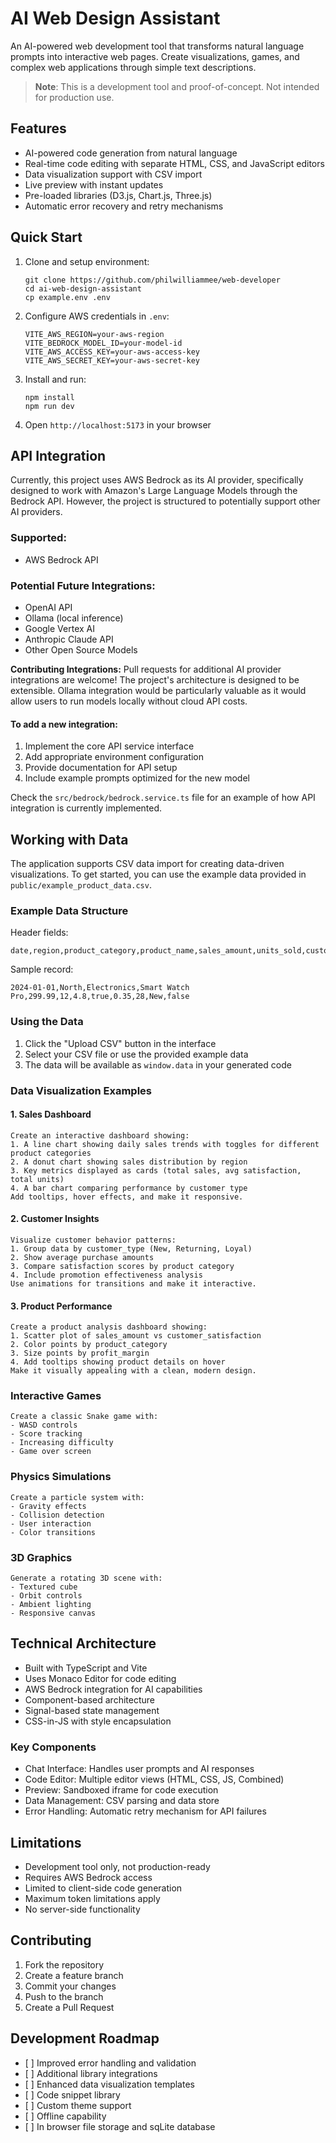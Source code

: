 <h1>AI Web Design Assistant</h1>

<p>An AI-powered web development tool that transforms natural language prompts into interactive web pages. Create visualizations, games, and complex web applications through simple text descriptions.</p>

<blockquote>
  <p><strong>Note</strong>: This is a development tool and proof-of-concept. Not intended for production use.</p>
</blockquote>

<h2>Features</h2>

<ul>
  <li>AI-powered code generation from natural language</li>
  <li>Real-time code editing with separate HTML, CSS, and JavaScript editors</li>
  <li>Data visualization support with CSV import</li>
  <li>Live preview with instant updates</li>
  <li>Pre-loaded libraries (D3.js, Chart.js, Three.js)</li>
  <li>Automatic error recovery and retry mechanisms</li>
</ul>

<h2>Quick Start</h2>

<ol>
  <li>Clone and setup environment:
    <pre><code>git clone https://github.com/philwilliammee/web-developer
cd ai-web-design-assistant
cp example.env .env</code></pre>
  </li>

  <li>Configure AWS credentials in <code>.env</code>:
    <pre><code>VITE_AWS_REGION=your-aws-region
VITE_BEDROCK_MODEL_ID=your-model-id
VITE_AWS_ACCESS_KEY=your-aws-access-key
VITE_AWS_SECRET_KEY=your-aws-secret-key</code></pre>
  </li>

  <li>Install and run:
    <pre><code>npm install
npm run dev</code></pre>
  </li>

  <li>Open <code>http://localhost:5173</code> in your browser</li>
</ol>


<h2>API Integration</h2>

<p>Currently, this project uses AWS Bedrock as its AI provider, specifically designed to work with Amazon's Large Language Models through the Bedrock API. However, the project is structured to potentially support other AI providers.</p>

<h3>Supported:</h3>
<ul>
  <li>AWS Bedrock API</li>
</ul>

<h3>Potential Future Integrations:</h3>
<ul>
  <li>OpenAI API</li>
  <li>Ollama (local inference)</li>
  <li>Google Vertex AI</li>
  <li>Anthropic Claude API</li>
  <li>Other Open Source Models</li>
</ul>

<p><strong>Contributing Integrations:</strong> Pull requests for additional AI provider integrations are welcome! The project's architecture is designed to be extensible. Ollama integration would be particularly valuable as it would allow users to run models locally without cloud API costs.</p>

<h4>To add a new integration:</h4>
<ol>
  <li>Implement the core API service interface</li>
  <li>Add appropriate environment configuration</li>
  <li>Provide documentation for API setup</li>
  <li>Include example prompts optimized for the new model</li>
</ol>

<p>Check the <code>src/bedrock/bedrock.service.ts</code> file for an example of how API integration is currently implemented.</p>


<h2>Working with Data</h2>

<p>The application supports CSV data import for creating data-driven visualizations. To get started, you can use the example data provided in <code>public/example_product_data.csv</code>.</p>

<h3>Example Data Structure</h3>

<p>Header fields:</p>
<pre><code>date,region,product_category,product_name,sales_amount,units_sold,customer_satisfaction,in_stock,profit_margin,customer_age,customer_type,promotion_active</code></pre>

<p>Sample record:</p>
<pre><code>2024-01-01,North,Electronics,Smart Watch Pro,299.99,12,4.8,true,0.35,28,New,false</code></pre>

<h3>Using the Data</h3>
<ol>
  <li>Click the "Upload CSV" button in the interface</li>
  <li>Select your CSV file or use the provided example data</li>
  <li>The data will be available as <code>window.data</code> in your generated code</li>
</ol>

<h3>Data Visualization Examples</h3>

<h4>1. Sales Dashboard</h4>
<pre><code>Create an interactive dashboard showing:
1. A line chart showing daily sales trends with toggles for different product categories
2. A donut chart showing sales distribution by region
3. Key metrics displayed as cards (total sales, avg satisfaction, total units)
4. A bar chart comparing performance by customer type
Add tooltips, hover effects, and make it responsive.</code></pre>

<h4>2. Customer Insights</h4>
<pre><code>Visualize customer behavior patterns:
1. Group data by customer_type (New, Returning, Loyal)
2. Show average purchase amounts
3. Compare satisfaction scores by product category
4. Include promotion effectiveness analysis
Use animations for transitions and make it interactive.</code></pre>

<h4>3. Product Performance</h4>
<pre><code>Create a product analysis dashboard showing:
1. Scatter plot of sales_amount vs customer_satisfaction
2. Color points by product_category
3. Size points by profit_margin
4. Add tooltips showing product details on hover
Make it visually appealing with a clean, modern design.</code></pre>
</ol>


<h3>Interactive Games</h3>

<pre><code>Create a classic Snake game with:
- WASD controls
- Score tracking
- Increasing difficulty
- Game over screen</code></pre>

<h3>Physics Simulations</h3>

<pre><code>Create a particle system with:
- Gravity effects
- Collision detection
- User interaction
- Color transitions</code></pre>

<h3>3D Graphics</h3>

<pre><code>Generate a rotating 3D scene with:
- Textured cube
- Orbit controls
- Ambient lighting
- Responsive canvas</code></pre>


<h2>Technical Architecture</h2>

<ul>
  <li>Built with TypeScript and Vite</li>
  <li>Uses Monaco Editor for code editing</li>
  <li>AWS Bedrock integration for AI capabilities</li>
  <li>Component-based architecture</li>
  <li>Signal-based state management</li>
  <li>CSS-in-JS with style encapsulation</li>
</ul>

<h3>Key Components</h3>

<ul>
  <li>Chat Interface: Handles user prompts and AI responses</li>
  <li>Code Editor: Multiple editor views (HTML, CSS, JS, Combined)</li>
  <li>Preview: Sandboxed iframe for code execution</li>
  <li>Data Management: CSV parsing and data store</li>
  <li>Error Handling: Automatic retry mechanism for API failures</li>
</ul>

<h2>Limitations</h2>

<ul>
  <li>Development tool only, not production-ready</li>
  <li>Requires AWS Bedrock access</li>
  <li>Limited to client-side code generation</li>
  <li>Maximum token limitations apply</li>
  <li>No server-side functionality</li>
</ul>

<h2>Contributing</h2>

<ol>
  <li>Fork the repository</li>
  <li>Create a feature branch</li>
  <li>Commit your changes</li>
  <li>Push to the branch</li>
  <li>Create a Pull Request</li>
</ol>

<h2>Development Roadmap</h2>

<ul>
  <li>[ ] Improved error handling and validation</li>
  <li>[ ] Additional library integrations</li>
  <li>[ ] Enhanced data visualization templates</li>
  <li>[ ] Code snippet library</li>
  <li>[ ] Custom theme support</li>
  <li>[ ] Offline capability</li>
  <li>[ ] In browser file storage and sqLite database</li>
</ul>

